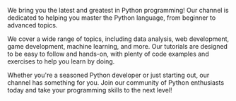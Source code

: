 We bring you the latest and greatest in Python programming! Our channel is dedicated to helping you master the Python language, from beginner to advanced topics.

We cover a wide range of topics, including data analysis, web development, game development, machine learning, and more. Our tutorials are designed to be easy to follow and hands-on, with plenty of code examples and exercises to help you learn by doing.

Whether you're a seasoned Python developer or just starting out, our channel has something for you. Join our community of Python enthusiasts today and take your programming skills to the next level!
